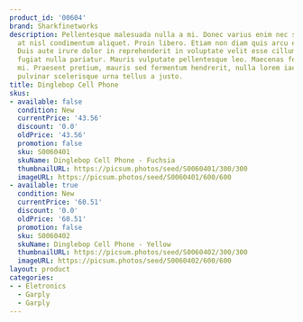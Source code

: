 ```yaml
---
product_id: '00604'
brand: Sharkfinetworks
description: Pellentesque malesuada nulla a mi. Donec varius enim nec sem. In at nulla
  at nisl condimentum aliquet. Proin libero. Etiam non diam quis arcu egestas commodo.
  Duis aute irure dolor in reprehenderit in voluptate velit esse cillum dolore eu
  fugiat nulla pariatur. Mauris vulputate pellentesque leo. Maecenas fermentum consequat
  mi. Praesent pretium, mauris sed fermentum hendrerit, nulla lorem iaculis magna,
  pulvinar scelerisque urna tellus a justo.
title: Dinglebop Cell Phone
skus:
- available: false
  condition: New
  currentPrice: '43.56'
  discount: '0.0'
  oldPrice: '43.56'
  promotion: false
  sku: S0060401
  skuName: Dinglebop Cell Phone - Fuchsia
  thumbnailURL: https://picsum.photos/seed/S0060401/300/300
  imageURL: https://picsum.photos/seed/S0060401/600/600
- available: true
  condition: New
  currentPrice: '60.51'
  discount: '0.0'
  oldPrice: '60.51'
  promotion: false
  sku: S0060402
  skuName: Dinglebop Cell Phone - Yellow
  thumbnailURL: https://picsum.photos/seed/S0060402/300/300
  imageURL: https://picsum.photos/seed/S0060402/600/600
layout: product
categories:
- - Eletronics
  - Garply
  - Garply
---
```

